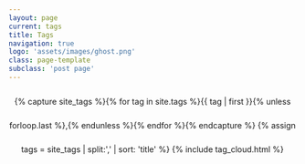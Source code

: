 ```yaml
---
layout: page
current: tags
title: Tags
navigation: true
logo: 'assets/images/ghost.png'
class: page-template
subclass: 'post page'
---
```

 <p style="text-align: center; line-height: 3em;">
{% capture site_tags %}{% for tag in site.tags %}{{ tag | first }}{% unless forloop.last %},{% endunless %}{% endfor %}{% endcapture %}
{% assign tags = site_tags | split:',' | sort: 'title' %}
{% include tag_cloud.html %}
</p>